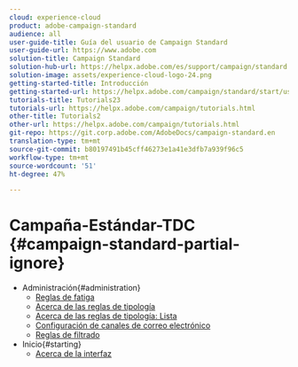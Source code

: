 ```yaml
---
cloud: experience-cloud
product: adobe-campaign-standard
audience: all
user-guide-title: Guía del usuario de Campaign Standard
user-guide-url: https://www.adobe.com
solution-title: Campaign Standard
solution-hub-url: https://helpx.adobe.com/es/support/campaign/standard.html
solution-image: assets/experience-cloud-logo-24.png
getting-started-title: Introducción
getting-started-url: https://helpx.adobe.com/campaign/standard/start/user-guide.html
tutorials-title: Tutorials23
tutorials-url: https://helpx.adobe.com/campaign/tutorials.html
other-title: Tutorials2
other-url: https://helpx.adobe.com/campaign/tutorials.html
git-repo: https://git.corp.adobe.com/AdobeDocs/campaign-standard.en
translation-type: tm+mt
source-git-commit: b80197491b45cff46273e1a41e3dfb7a939f96c5
workflow-type: tm+mt
source-wordcount: '51'
ht-degree: 47%

---
```



# Campaña-Estándar-TDC {#campaign-standard-partial-ignore}

+ Administración{#administration}
   + [Reglas de fatiga](sending/using/fatigue-rules.md)
   + [Acerca de las reglas de tipología](sending/using/about-typology-rules.md)
   + [Acerca de las reglas de tipología: Lista](sending/using/about-typology-rules.md#typology-rules)
   + [Configuración de canales de correo electrónico](administration/using/configuring-email-channel.md)
   + [Reglas de filtrado](sending/using/filtering-rules.md)
+ Inicio{#starting}
   + [Acerca de la interfaz](start/using/about-the-interface.md)
